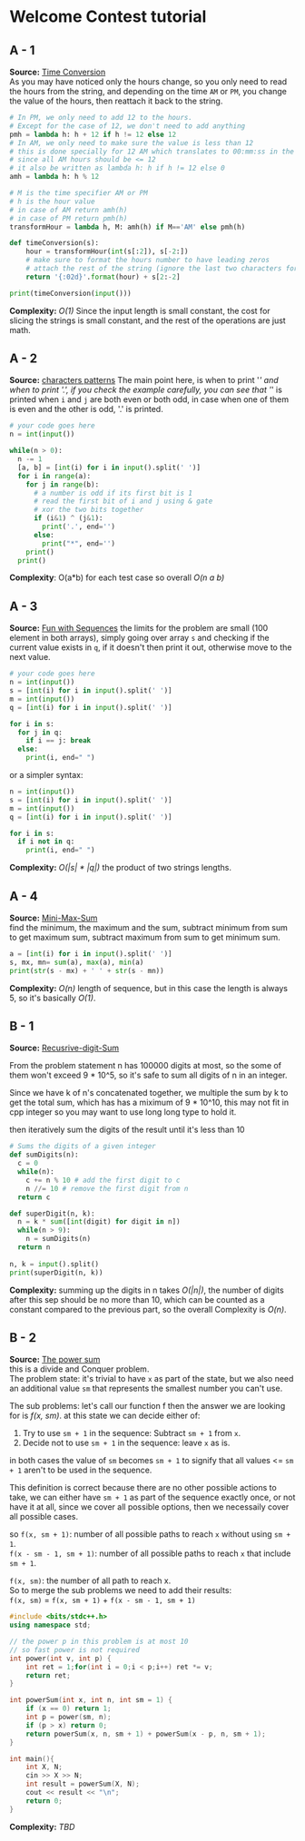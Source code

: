 # Welcome Contest tutorial

## A - 1

**Source:** [Time Conversion](https://www.hackerrank.com/challenges/time-conversion/problem)  
As you may have noticed only the hours change, so you only need to read the hours from the string, and depending on the time `AM` or `PM`, you change the value of the hours, then reattach it back to the string.

```python
# In PM, we only need to add 12 to the hours.
# Except for the case of 12, we don't need to add anything
pmh = lambda h: h + 12 if h != 12 else 12
# In AM, we only need to make sure the value is less than 12
# this is done specially for 12 AM which translates to 00:mm:ss in the problem description
# since all AM hours should be <= 12 
# it also be written as lambda h: h if h != 12 else 0
amh = lambda h: h % 12

# M is the time specifier AM or PM
# h is the hour value 
# in case of AM return amh(h)
# in case of PM return pmh(h)
transformHour = lambda h, M: amh(h) if M=='AM' else pmh(h)

def timeConversion(s): 
    hour = transformHour(int(s[:2]), s[-2:])
    # make sure to format the hours number to have leading zeros
    # attach the rest of the string (ignore the last two characters for AM/PM)
    return '{:02d}'.format(hour) + s[2:-2]

print(timeConversion(input()))
```

**Complexity:** *O(1)*
Since the input length is small constant, the cost for slicing the strings is small constant,
and the rest of the operations are just math.

## A - 2

**Source:** [characters patterns](https://www.spoj.com/problems/CPTTRN1/en/)
The main point here, is when to print '*' and when to print '.', if you check the example
carefully, you can see that '*' is printed when `i` and `j` are both even or both odd,
in case when one of them is even and the other is odd, '.' is printed.

```python
# your code goes here
n = int(input())

while(n > 0):
  n -= 1
  [a, b] = [int(i) for i in input().split(' ')]
  for i in range(a):
    for j in range(b):
      # a number is odd if its first bit is 1
      # read the first bit of i and j using & gate
      # xor the two bits together
      if (i&1) ^ (j&1):
        print('.', end='')
      else:
        print("*", end='')
    print()
  print()

```

**Complexity**: O(a\*b) for each test case so overall *O(n a b)*

## A - 3

**Source:** [Fun with Sequences](https://www.spoj.com/problems/SMPSEQ3/)
the limits for the problem are small (100 element in both arrays), simply going over array `s` and checking if the current value exists in `q`, if it doesn't then print it out, otherwise move to the next value.

```python
# your code goes here
n = int(input())
s = [int(i) for i in input().split(' ')]
m = int(input())
q = [int(i) for i in input().split(' ')]

for i in s:
  for j in q:
    if i == j: break
  else:
    print(i, end=" ")
```

or a simpler syntax:

```python
n = int(input())
s = [int(i) for i in input().split(' ')]
m = int(input())
q = [int(i) for i in input().split(' ')]

for i in s:
  if i not in q:
    print(i, end=" ")
```

**Complexity:** *O(|s| \* |q|)* the product of two strings lengths.

## A - 4

**Source:** [Mini-Max-Sum](https://www.hackerrank.com/contests/university-codesprint/challenges/mini-max-sum)  
find the minimum, the maximum and the sum, subtract minimum from sum to get maximum sum, subtract maximum from sum to get minimum sum.

```python
a = [int(i) for i in input().split(' ')]
s, mx, mn= sum(a), max(a), min(a)
print(str(s - mx) + ' ' + str(s - mn))
```

**Complexity:** *O(n)* length of sequence, but in this case the length is always 5, so it's basically *O(1)*.

## B - 1

**Source:** [Recusrive-digit-Sum](https://www.hackerrank.com/challenges/recursive-digit-sum/submissions/code/207405339)  

From the problem statement n has 100000 digits at most, so the some of them won't exceed 9 * 10^5, so it's safe to sum all digits of n in an integer.  

Since we have k of n's concatenated together, we multiple the sum by k to get the total sum, which has has a miximum of 9 * 10^10, this may not fit in cpp integer so you may want to use long long type to hold it.  

then iteratively sum the digits of the result until it's less than 10

```python
# Sums the digits of a given integer
def sumDigits(n):
  c = 0
  while(n):
    c += n % 10 # add the first digit to c
    n //= 10 # remove the first digit from n
  return c

def superDigit(n, k):
  n = k * sum([int(digit) for digit in n])
  while(n > 9):
    n = sumDigits(n)
  return n
    
n, k = input().split()
print(superDigit(n, k))
```

**Complexity:** summing up the digits in n takes *O(|n|)*, the number of digits after this sep should be no more than 10, which can be counted as a constant compared to the previous part, so the overall Complexity is *O(n)*.

## B - 2

**Source:** [The power sum](https://www.hackerrank.com/challenges/the-power-sum/problem)  
this is a divide and Conquer problem.  
The problem state: it's trivial to have `x` as part of the state, but we also need an additional value `sm` that represents the smallest number you can't use.  

The sub problems: let's call our function f then the answer we are looking for is *f(x, sm)*.
at this state we can decide either of:

1. Try to use `sm + 1` in the sequence: Subtract `sm + 1` from `x`.
2. Decide not to use `sm + 1` in the sequence: leave `x` as is.

in both cases the value of `sm`  becomes `sm + 1` to signify that all values <= `sm + 1` aren't to be used in the sequence.  

This definition is correct because there are no other possible actions to take, we can either have `sm + 1` as part of the sequence exactly once, or not have it at all, since we cover all possible options, then we necessaily cover all possible cases.

so `f(x, sm + 1)`: number of all possible paths to reach `x` without using `sm + 1`.  
`f(x - sm - 1, sm + 1)`: number of all possible paths to reach `x` that include `sm + 1`.  

`f(x, sm)`: the number of all path to reach x.  
So to merge the sub problems we need to add their results:  
`f(x, sm)` = `f(x, sm + 1)` + `f(x - sm - 1, sm + 1)`

```cpp
#include <bits/stdc++.h>
using namespace std;

// the power p in this problem is at most 10
// so fast power is not required
int power(int v, int p) {
    int ret = 1;for(int i = 0;i < p;i++) ret *= v;
    return ret;
}

int powerSum(int x, int n, int sm = 1) {
    if (x == 0) return 1;
    int p = power(sm, n);
    if (p > x) return 0;
    return powerSum(x, n, sm + 1) + powerSum(x - p, n, sm + 1);
}

int main(){
    int X, N;
    cin >> X >> N;
    int result = powerSum(X, N);
    cout << result << "\n";
    return 0;
}
```

**Complexity:** *TBD*

